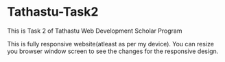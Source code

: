 # Tathastu-Task2
This is Task 2 of Tathastu Web Development Scholar Program

This is fully responsive website(atleast as per my device).
You can resize you browser window screen to see the changes for the responsive design.
